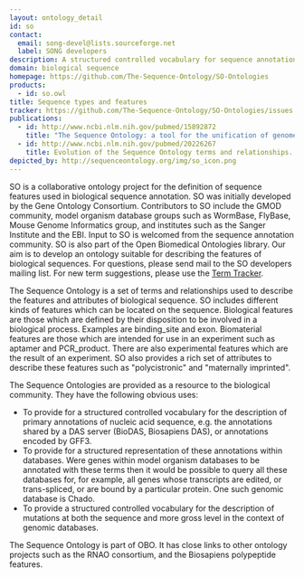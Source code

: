```yaml
---
layout: ontology_detail
id: so
contact: 
  email: song-devel@lists.sourceforge.net
  label: SONG developers
description: A structured controlled vocabulary for sequence annotation, for the exchange of annotation data and for the description of sequence objects in databases.
domain: biological sequence
homepage: https://github.com/The-Sequence-Ontology/SO-Ontologies
products: 
  - id: so.owl
title: Sequence types and features
tracker: https://github.com/The-Sequence-Ontology/SO-Ontologies/issues
publications:
  - id: http://www.ncbi.nlm.nih.gov/pubmed/15892872
    title: "The Sequence Ontology: a tool for the unification of genome annotations."
  - id: http://www.ncbi.nlm.nih.gov/pubmed/20226267
    title: Evolution of the Sequence Ontology terms and relationships.
depicted_by: http://sequenceontology.org/img/so_icon.png
---
```


SO is a collaborative ontology project for the definition of sequence features used in biological sequence annotation. SO was initially developed by the Gene Ontology Consortium. Contributors to SO include the GMOD community, model organism database groups such as WormBase, FlyBase, Mouse Genome Informatics group, and institutes such as the Sanger Institute and the EBI. Input to SO is welcomed from the sequence annotation community. SO is also part of the Open Biomedical Ontologies library. Our aim is to develop an ontology suitable for describing the features of biological sequences. For questions, please send mail to the SO developers mailing list. For new term suggestions, please use the [Term Tracker](https://github.com/The-Sequence-Ontology/SO-Ontologies/issues). 

 The Sequence Ontology is a set of terms and relationships used to describe the features and attributes of biological sequence. SO includes different kinds of features which can be located on the sequence. Biological features are those which are defined by their disposition to be involved in a biological process. Examples are binding_site and exon. Biomaterial features are those which are intended for use in an experiment such as aptamer and PCR_product. There are also experimental features which are the result of an experiment. SO also provides a rich set of attributes to describe these features such as "polycistronic" and "maternally imprinted".

The Sequence Ontologies are provided as a resource to the biological community. They have the following obvious uses:

 * To provide for a structured controlled vocabulary for the description of primary annotations of nucleic acid sequence, e.g. the annotations shared by a DAS server (BioDAS, Biosapiens DAS), or annotations encoded by GFF3.
 * To provide for a structured representation of these annotations within databases. Were genes within model organism databases to be annotated with these terms then it would be possible to query all these databases for, for example, all genes whose transcripts are edited, or trans-spliced, or are bound by a particular protein. One such genomic database is Chado.
 * To provide a structured controlled vocabulary for the description of mutations at both the sequence and more gross level in the context of genomic databases.

The Sequence Ontology is part of OBO. It has close links to other ontology projects such as the RNAO consortium, and the Biosapiens polypeptide features. 



